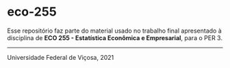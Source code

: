 # eco-255
Esse repositório faz parte do material usado no trabalho final apresentado à disciplina de **ECO 255 - Estatística Econômica e Empresarial**, para o PER 3.


-----
Universidade Federal de Viçosa, 2021
